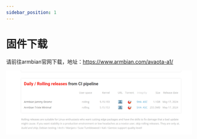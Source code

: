 ```yaml
---
sidebar_position: 1
---
```


# 固件下载

请前往armbian官网下载，地址：https://www.armbian.com/avaota-a1/

![image-20240518155459619](assets/os-release/image-20240518155459619.png)
